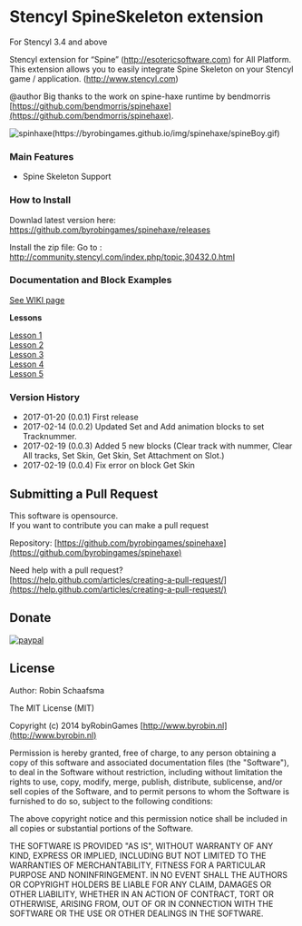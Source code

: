 # Stencyl SpineSkeleton extension

For Stencyl 3.4 and above

Stencyl extension for “Spine” (http://esotericsoftware.com) for All Platform. This extension allows you to easily integrate Spine Skeleton on your Stencyl game / application. (http://www.stencyl.com)

@author Big thanks to the work on spine-haxe runtime by bendmorris [https://github.com/bendmorris/spinehaxe](https://github.com/bendmorris/spinehaxe).

![spinhaxe(https://byrobingames.github.io/img/spinehaxe/spineBoy.gif)](https://byrobingames.github.io/img/spinehaxe/spineBoy.gif)

### Main Features

- Spine Skeleton Support

### How to Install

Downlad latest version here: https://github.com/byrobingames/spinehaxe/releases

Install the zip file: Go to : http://community.stencyl.com/index.php/topic,30432.0.html

### Documentation and Block Examples

[See WIKI page](https://github.com/byrobingames/spinehaxe/wiki/Spinehaxe-wiki-for-Stencyl!)

**Lessons**

[Lesson 1](https://github.com/byrobingames/spinehaxe/wiki/Lesson-1:-Create-Spine-Skeleton-on-Actor-Type)<br/>
[Lesson 2](https://github.com/byrobingames/spinehaxe/wiki/Lesson-2:-Center-SpineSkeleton-on-Actor-type)<br/>
[Lesson 3](https://github.com/byrobingames/spinehaxe/wiki/Lesson-3:-Set-animation-mix)<br/>
[Lesson 4](https://github.com/byrobingames/spinehaxe/wiki/Lesson-4:-Set-Add-Animation)<br/>
[Lesson 5](https://github.com/byrobingames/spinehaxe/wiki/Lesson-5:-Flip-Spine-animation-on-x-or-y)

### Version History

- 2017-01-20 (0.0.1) First release
- 2017-02-14 (0.0.2) Updated Set and Add animation blocks to set Tracknummer.
- 2017-02-19 (0.0.3) Added 5 new blocks (Clear track with nummer, Clear All tracks, Set Skin, Get Skin, Set Attachment on Slot.)
- 2017-02-19 (0.0.4) Fix error on block Get Skin

## Submitting a Pull Request

This software is opensource.<br/>
If you want to contribute you can make a pull request

Repository: [https://github.com/byrobingames/spinehaxe](https://github.com/byrobingames/spinehaxe)

Need help with a pull request?<br/>
[https://help.github.com/articles/creating-a-pull-request/](https://help.github.com/articles/creating-a-pull-request/)

## Donate

[![paypal](https://www.paypalobjects.com/en_US/i/btn/btn_donateCC_LG.gif)](https://www.paypal.com/cgi-bin/webscr?cmd=_s-xclick&hosted_button_id=HKLGFCAGKBMFL)<br />

## License

Author: Robin Schaafsma

The MIT License (MIT)

Copyright (c) 2014 byRobinGames [http://www.byrobin.nl](http://www.byrobin.nl)

Permission is hereby granted, free of charge, to any person obtaining a copy of this software and associated documentation files (the "Software"), to deal in the Software without restriction, including without limitation the rights to use, copy, modify, merge, publish, distribute, sublicense, and/or sell copies of the Software, and to permit persons to whom the Software is furnished to do so, subject to the following conditions:

The above copyright notice and this permission notice shall be included in all copies or substantial portions of the Software.

THE SOFTWARE IS PROVIDED "AS IS", WITHOUT WARRANTY OF ANY KIND, EXPRESS OR IMPLIED, INCLUDING BUT NOT LIMITED TO THE WARRANTIES OF MERCHANTABILITY, FITNESS FOR A PARTICULAR PURPOSE AND NONINFRINGEMENT. IN NO EVENT SHALL THE AUTHORS OR COPYRIGHT HOLDERS BE LIABLE FOR ANY CLAIM, DAMAGES OR OTHER LIABILITY, WHETHER IN AN ACTION OF CONTRACT, TORT OR OTHERWISE, ARISING FROM, OUT OF OR IN CONNECTION WITH THE SOFTWARE OR THE USE OR OTHER DEALINGS IN THE SOFTWARE.
